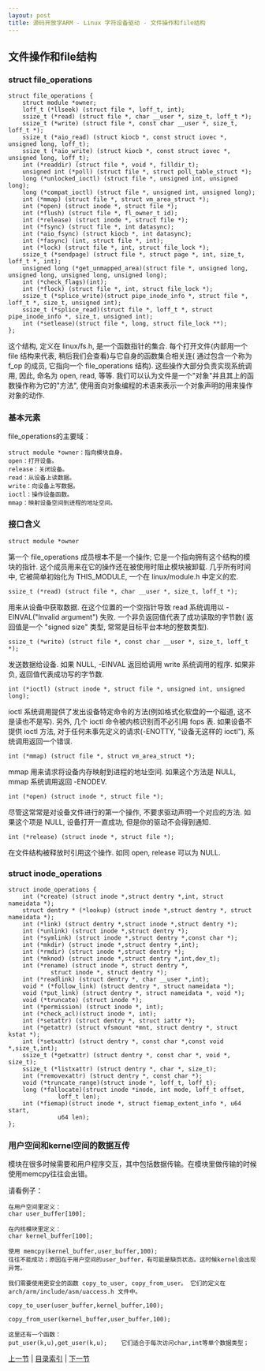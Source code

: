 ```yaml
---
layout: post
title: 源码开放学ARM - Linux 字符设备驱动 - 文件操作和file结构
---
```


## 文件操作和file结构

### struct file_operations  

	struct file_operations {
		struct module *owner;
		loff_t (*llseek) (struct file *, loff_t, int);
		ssize_t (*read) (struct file *, char __user *, size_t, loff_t *);
		ssize_t (*write) (struct file *, const char __user *, size_t, loff_t *);
		ssize_t (*aio_read) (struct kiocb *, const struct iovec *, unsigned long, loff_t);
		ssize_t (*aio_write) (struct kiocb *, const struct iovec *, unsigned long, loff_t);
		int (*readdir) (struct file *, void *, filldir_t);
		unsigned int (*poll) (struct file *, struct poll_table_struct *);
		long (*unlocked_ioctl) (struct file *, unsigned int, unsigned long);
		long (*compat_ioctl) (struct file *, unsigned int, unsigned long);
		int (*mmap) (struct file *, struct vm_area_struct *);
		int (*open) (struct inode *, struct file *);
		int (*flush) (struct file *, fl_owner_t id);
		int (*release) (struct inode *, struct file *);
		int (*fsync) (struct file *, int datasync);
		int (*aio_fsync) (struct kiocb *, int datasync);
		int (*fasync) (int, struct file *, int);
		int (*lock) (struct file *, int, struct file_lock *);
		ssize_t (*sendpage) (struct file *, struct page *, int, size_t, loff_t *, int);
		unsigned long (*get_unmapped_area)(struct file *, unsigned long, unsigned long, unsigned long, unsigned long);
		int (*check_flags)(int);
		int (*flock) (struct file *, int, struct file_lock *);
		ssize_t (*splice_write)(struct pipe_inode_info *, struct file *, loff_t *, size_t, unsigned int);
		ssize_t (*splice_read)(struct file *, loff_t *, struct pipe_inode_info *, size_t, unsigned int);
		int (*setlease)(struct file *, long, struct file_lock **);
	};


这个结构, 定义在 linux/fs.h, 是一个函数指针的集合. 每个打开文件(内部用一个 file 结构来代表, 稍后我们会查看)与它自身的函数集合相关连( 通过包含一个称为 f_op 的成员, 它指向一个 file_operations 结构). 这些操作大部分负责实现系统调用, 因此, 命名为 open, read, 等等. 我们可以认为文件是一个"对象"并且其上的函数操作称为它的"方法", 使用面向对象编程的术语来表示一个对象声明的用来操作对象的动作.

### 基本元素

file_operations的主要域：

	struct module *owner：指向模块自身。
	open：打开设备。
	release：关闭设备。
	read：从设备上读数据。
	write：向设备上写数据。
	ioctl：操作设备函数。
	mmap：映射设备空间到进程的地址空间。

### 接口含义

	struct module *owner 
		
第一个 file_operations 成员根本不是一个操作; 它是一个指向拥有这个结构的模块的指针. 这个成员用来在它的操作还在被使用时阻止模块被卸载. 几乎所有时间中, 它被简单初始化为 THIS_MODULE, 一个在 linux/module.h 中定义的宏.	

	ssize_t (*read) (struct file *, char __user *, size_t, loff_t *); 
	
用来从设备中获取数据. 在这个位置的一个空指针导致 read 系统调用以 -EINVAL("Invalid argument") 失败. 一个非负返回值代表了成功读取的字节数( 返回值是一个 "signed size" 类型, 常常是目标平台本地的整数类型).

	ssize_t (*write) (struct file *, const char __user *, size_t, loff_t *); 
	
发送数据给设备. 如果 NULL, -EINVAL 返回给调用 write 系统调用的程序. 如果非负, 返回值代表成功写的字节数.

	int (*ioctl) (struct inode *, struct file *, unsigned int, unsigned long); 

ioctl 系统调用提供了发出设备特定命令的方法(例如格式化软盘的一个磁道, 这不是读也不是写). 另外, 几个 ioctl 命令被内核识别而不必引用 fops 表. 如果设备不提供 ioctl 方法, 对于任何未事先定义的请求(-ENOTTY, "设备无这样的 ioctl"), 系统调用返回一个错误. 

	int (*mmap) (struct file *, struct vm_area_struct *); 

mmap 用来请求将设备内存映射到进程的地址空间. 如果这个方法是 NULL, mmap 系统调用返回 -ENODEV.

	int (*open) (struct inode *, struct file *); 

尽管这常常是对设备文件进行的第一个操作, 不要求驱动声明一个对应的方法. 如果这个项是 NULL, 设备打开一直成功, 但是你的驱动不会得到通知.

	int (*release) (struct inode *, struct file *); 
	
在文件结构被释放时引用这个操作. 如同 open, release 可以为 NULL.

### struct inode_operations

	struct inode_operations {
		int (*create) (struct inode *,struct dentry *,int, struct nameidata *);
		struct dentry * (*lookup) (struct inode *,struct dentry *, struct nameidata *);
		int (*link) (struct dentry *,struct inode *,struct dentry *);
		int (*unlink) (struct inode *,struct dentry *);
		int (*symlink) (struct inode *,struct dentry *,const char *);
		int (*mkdir) (struct inode *,struct dentry *,int);
		int (*rmdir) (struct inode *,struct dentry *);
		int (*mknod) (struct inode *,struct dentry *,int,dev_t);
		int (*rename) (struct inode *, struct dentry *,
				struct inode *, struct dentry *);
		int (*readlink) (struct dentry *, char __user *,int);
		void * (*follow_link) (struct dentry *, struct nameidata *);
		void (*put_link) (struct dentry *, struct nameidata *, void *);
		void (*truncate) (struct inode *);
		int (*permission) (struct inode *, int);
		int (*check_acl)(struct inode *, int);
		int (*setattr) (struct dentry *, struct iattr *);
		int (*getattr) (struct vfsmount *mnt, struct dentry *, struct kstat *);
		int (*setxattr) (struct dentry *, const char *,const void *,size_t,int);
		ssize_t (*getxattr) (struct dentry *, const char *, void *, size_t);
		ssize_t (*listxattr) (struct dentry *, char *, size_t);
		int (*removexattr) (struct dentry *, const char *);
		void (*truncate_range)(struct inode *, loff_t, loff_t);
		long (*fallocate)(struct inode *inode, int mode, loff_t offset,
				  loff_t len);
		int (*fiemap)(struct inode *, struct fiemap_extent_info *, u64 start,
			      u64 len);
	};


### 用户空间和kernel空间的数据互传

模块在很多时候需要和用户程序交互，其中包括数据传输。在模块里做传输的时候使用memcpy往往会出错。

请看例子：

	在用户空间里定义：
	char user_buffer[100];

	在内核模块里定义：
	char kernel_buffer[100];

	使用 memcpy(kernel_buffer,user_buffer,100);
	往往不能成功；原因在于用户空间的user_buffer，有可能是缺页状态。这时候kernel会出现异常。

	我们需要使用更安全的函数 copy_to_user, copy_from_user。 它们的定义在 arch/arm/include/asm/uaccess.h 文件中。

	copy_to_user(user_buffer,kernel_buffer,100);

	copy_from_user(kernel_buffer,user_buffer,100);

	这里还有一个函数：
	put_user(k,u),get_user(k,u);	它们适合于每次访问char,int等单个数据类型；



[上一节](chp103-2.html)  |  [目录索引](../index.html)  |  [下一节](chp103-4.html)
